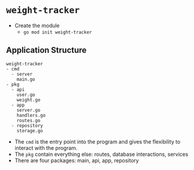 # `weight-tracker`

- Create the module
    - `go mod init weight-tracker`

## Application Structure
```
weight-tracker
- cmd
  - server
    main.go
- pkg
  - api
    user.go
    weight.go
  - app
    server.go
    handlers.go
    routes.go
  - repository
    storage.go
```
- The `cmd` is the entry point into the program and gives the flexibility to interact with the program.
- The `pkg` contain everything else: routes, database interactions, services
- There are four packages: main, api, app, repository